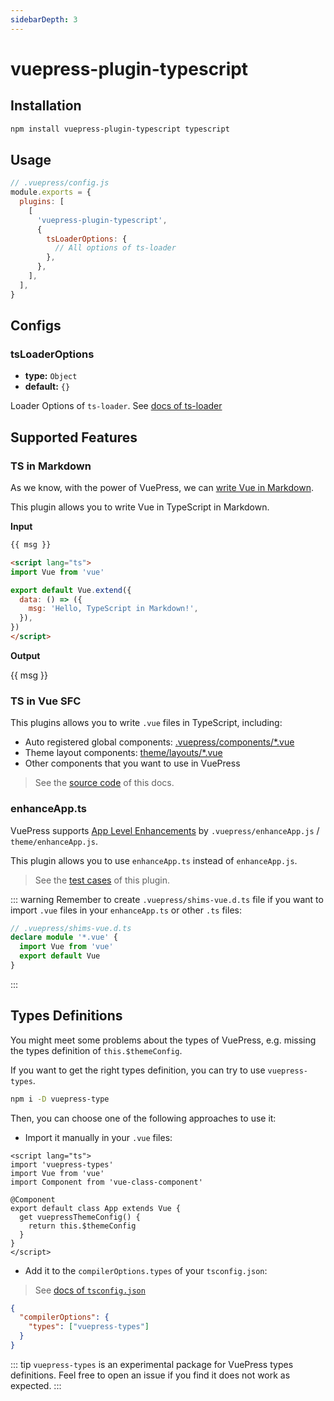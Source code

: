 ```yaml
---
sidebarDepth: 3
---
```


# vuepress-plugin-typescript <GitHubLink repo="vuepress/vuepress-community"/>

## Installation

```sh
npm install vuepress-plugin-typescript typescript
```

## Usage

```js
// .vuepress/config.js
module.exports = {
  plugins: [
    [
      'vuepress-plugin-typescript',
      {
        tsLoaderOptions: {
          // All options of ts-loader
        },
      },
    ],
  ],
}
```

## Configs

### tsLoaderOptions

- **type:** `Object`
- **default:** `{}`

Loader Options of `ts-loader`. See [docs of ts-loader](https://github.com/TypeStrong/ts-loader#loader-options)

## Supported Features

### TS in Markdown

As we know, with the power of VuePress, we can [write Vue in Markdown](https://vuepress.vuejs.org/guide/using-vue.html).

This plugin allows you to write Vue in TypeScript in Markdown.

**Input**

```md
{{ msg }}

<script lang="ts">
import Vue from 'vue'

export default Vue.extend({
  data: () => ({
    msg: 'Hello, TypeScript in Markdown!',
  }),
})
</script>
```

**Output**

{{ msg }}

<script lang="ts">
import Vue from 'vue'

export default Vue.extend({
  data: () => ({
    msg: 'Hello, TypeScript in Markdown!',
  }),
})
</script>

### TS in Vue SFC

This plugins allows you to write `.vue` files in TypeScript, including:

- Auto registered global components: [.vuepress/components/\*.vue](https://vuepress.vuejs.org/guide/directory-structure.html)
- Theme layout components: [theme/layouts/\*.vue](https://vuepress.vuejs.org/theme/writing-a-theme.html#layout-component)
- Other components that you want to use in VuePress

> See the [source code](https://github.com/vuepress/vuepress-community/tree/master/packages/docs/src/.vuepress/components) of this docs.

### enhanceApp.ts

VuePress supports [App Level Enhancements](https://vuepress.vuejs.org/guide/basic-config.html#app-level-enhancements) by `.vuepress/enhanceApp.js` / `theme/enhanceApp.js`.

This plugin allows you to use `enhanceApp.ts` instead of `enhanceApp.js`.

> See the [test cases](https://github.com/vuepress/vuepress-community/blob/master/packages/vuepress-plugin-typescript/test/e2e/docs/.vuepress/theme/enhanceApp.ts) of this plugin.

::: warning
Remember to create `.vuepress/shims-vue.d.ts` file if you want to import `.vue` files in your `enhanceApp.ts` or other `.ts` files:

```ts
// .vuepress/shims-vue.d.ts
declare module '*.vue' {
  import Vue from 'vue'
  export default Vue
}
```

:::

## Types Definitions

You might meet some problems about the types of VuePress, e.g. missing the types definition of `this.$themeConfig`.

If you want to get the right types definition, you can try to use `vuepress-types`.

```sh
npm i -D vuepress-type
```

Then, you can choose one of the following approaches to use it:

- Import it manually in your `.vue` files:

```vue
<script lang="ts">
import 'vuepress-types'
import Vue from 'vue'
import Component from 'vue-class-component'

@Component
export default class App extends Vue {
  get vuepressThemeConfig() {
    return this.$themeConfig
  }
}
</script>
```

- Add it to the `compilerOptions.types` of your `tsconfig.json`:

> See [docs of `tsconfig.json`](https://www.typescriptlang.org/docs/handbook/tsconfig-json.html#types-typeroots-and-types)

```json
{
  "compilerOptions": {
    "types": ["vuepress-types"]
  }
}
```

::: tip
`vuepress-types` is an experimental package for VuePress types definitions. Feel free to open an issue if you find it does not work as expected.
:::
